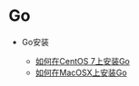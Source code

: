# Go

* Go安装

  - [如何在CentOS 7上安装Go](/docs/languages/go/how-to-install-go-lang-on-centos-7.md)
  - [如何在MacOSX上安装Go](/docs/languages/go/how-to-install-go-lang-on-mac-osx.md)
